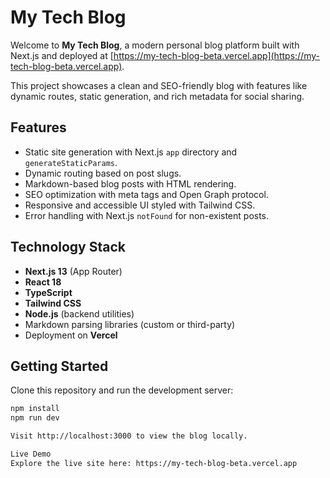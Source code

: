 # My Tech Blog

Welcome to **My Tech Blog**, a modern personal blog platform built with Next.js and deployed at [https://my-tech-blog-beta.vercel.app](https://my-tech-blog-beta.vercel.app).

This project showcases a clean and SEO-friendly blog with features like dynamic routes, static generation, and rich metadata for social sharing.

## Features

- Static site generation with Next.js `app` directory and `generateStaticParams`.
- Dynamic routing based on post slugs.
- Markdown-based blog posts with HTML rendering.
- SEO optimization with meta tags and Open Graph protocol.
- Responsive and accessible UI styled with Tailwind CSS.
- Error handling with Next.js `notFound` for non-existent posts.

## Technology Stack

- **Next.js 13** (App Router)
- **React 18**
- **TypeScript**
- **Tailwind CSS**
- **Node.js** (backend utilities)
- Markdown parsing libraries (custom or third-party)
- Deployment on **Vercel**

## Getting Started

Clone this repository and run the development server:

```bash
npm install
npm run dev

Visit http://localhost:3000 to view the blog locally.

Live Demo
Explore the live site here: https://my-tech-blog-beta.vercel.app
